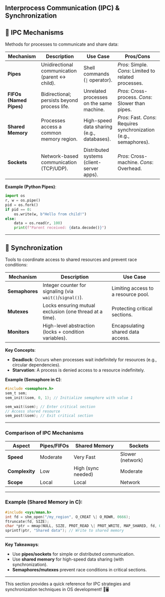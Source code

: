## Interprocess Communication (IPC) & Synchronization

## 📨 IPC Mechanisms  
Methods for processes to communicate and share data:  

| **Mechanism**   | **Description**                                  | **Use Case**                     | **Pros/Cons**                               |  
|-----------------|--------------------------------------------------|----------------------------------|---------------------------------------------|  
| **Pipes**       | Unidirectional communication (parent ↔ child).   | Shell commands (`\|` operator).  | *Pros*: Simple. *Cons*: Limited to related processes. |  
| **FIFOs (Named Pipes)** | Bidirectional; persists beyond process life.  | Unrelated processes on the same machine. | *Pros*: Cross-process. *Cons*: Slower than pipes. |  
| **Shared Memory** | Processes access a common memory region.        | High-speed data sharing (e.g., databases). | *Pros*: Fast. *Cons*: Requires synchronization (e.g., semaphores). |  
| **Sockets**     | Network-based communication (TCP/UDP).           | Distributed systems (client-server apps). | *Pros*: Cross-machine. *Cons*: Overhead. |  

**Example (Python Pipes)**:  
```python  
import os  
r, w = os.pipe()  
pid = os.fork()  
if pid == 0:  
    os.write(w, b"Hello from child!")  
else:  
    data = os.read(r, 100)  
    print(f"Parent received: {data.decode()}")  
```  

---

## 🔄 Synchronization  
Tools to coordinate access to shared resources and prevent race conditions:  

| **Mechanism** | **Description**                                  | **Use Case**                     |  
|---------------|--------------------------------------------------|----------------------------------|  
| **Semaphores** | Integer counter for signaling (via `wait()`/`signal()`). | Limiting access to a resource pool. |  
| **Mutexes**   | Locks ensuring mutual exclusion (one thread at a time). | Protecting critical sections.    |  
| **Monitors**  | High-level abstraction (locks + condition variables). | Encapsulating shared data access. |  

**Key Concepts**:  
- **Deadlock**: Occurs when processes wait indefinitely for resources (e.g., circular dependencies).  
- **Starvation**: A process is denied access to a resource indefinitely.  

**Example (Semaphore in C)**:  
```c  
#include <semaphore.h>  
sem_t sem;  
sem_init(&sem, 0, 1); // Initialize semaphore with value 1  

sem_wait(&sem); // Enter critical section  
// Access shared resource  
sem_post(&sem); // Exit critical section  
```  

---

### Comparison of IPC Mechanisms  

| **Aspect**          | Pipes/FIFOs      | Shared Memory      | Sockets          |  
|----------------------|------------------|--------------------|------------------|  
| **Speed**            | Moderate         | Very Fast          | Slower (network) |  
| **Complexity**       | Low              | High (sync needed) | Moderate         |  
| **Scope**            | Local            | Local              | Network          |  

---

### Example (Shared Memory in C):  
```c  
#include <sys/mman.h>  
int fd = shm_open("/my_region", O_CREAT \| O_RDWR, 0666);  
ftruncate(fd, SIZE);  
char *ptr = mmap(NULL, SIZE, PROT_READ \| PROT_WRITE, MAP_SHARED, fd, 0);  
sprintf(ptr, "Shared data"); // Write to shared memory  
```  

---

**Key Takeaways**:  
- Use **pipes/sockets** for simple or distributed communication.  
- Use **shared memory** for high-speed data sharing (with synchronization).  
- **Semaphores/mutexes** prevent race conditions in critical sections.  

--- 

This section provides a quick reference for IPC strategies and synchronization techniques in OS development! 🔗🖥️
